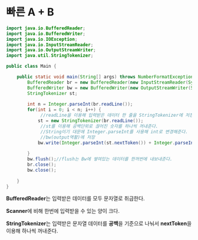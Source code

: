 # 빠른 A + B

```java
import java.io.BufferedReader;
import java.io.BufferedWriter;
import java.io.IOException;
import java.io.InputStreamReader;
import java.io.OutputStreamWriter;
import java.util.StringTokenizer;

public class Main {

	public static void main(String[] args) throws NumberFormatException, IOException {
		BufferedReader br = new BufferedReader(new InputStreamReader(System.in));//읽기
		BufferedWriter bw = new BufferedWriter(new OutputStreamWriter(System.out));//내보내기
		StringTokenizer st;
		
		int n = Integer.parseInt(br.readLine());
		for(int i = 0; i < n; i++) {
           	 //readLine을 이용해 입력받은 데이터 한 줄을 StringTokenizer에 저장해준다
			st = new StringTokenizer(br.readLine());
             //st를 이용해 공백단위로 끊어진 숫자를 하나씩 꺼내준다.
           	 //String이기 대문에 Integer.parseInt를 사용해 int로 변경해준다.
           	 //bw(output역활)에 저장
			bw.write(Integer.parseInt(st.nextToken()) + Integer.parseInt(st.nextToken())+"\n");
			
		}
		bw.flush();//flush는 Bw에 쌓여있는 데이터를 한꺼번에 내보내준다.
		br.close();
		bw.close();
	
	}
}
```



**BufferedReader**는 입력받은 데이터를 모두 문자열로 취급한다.

**Scanner**에 비해 한번에 입력받을 수 있는 양이 크다.

**StringTokenizer**는 입력받은 문자열 데이터를 **공백**을 기준으로 나눠서 **nextToken**을 이용해 하나씩 꺼내준다.

